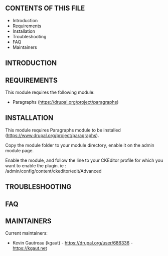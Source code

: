 CONTENTS OF THIS FILE
---------------------
   
 * Introduction
 * Requirements
 * Installation
 * Troubleshooting
 * FAQ
 * Maintainers


INTRODUCTION
------------

REQUIREMENTS
------------
This module requires the following module:

 * Paragraphs (https://drupal.org/project/paragraphs)


INSTALLATION
------------

This module requires Paragraphs module to be installed
(https://www.drupal.org/project/paragraphs).

Copy the module folder to your module directory, enable it on the admin module
page.

Enable the module, and follow the line to your CKEditor profile for which you
want to enable the plugin. ie : /admin/config/content/ckeditor/edit/Advanced

TROUBLESHOOTING
---------------

FAQ
---

MAINTAINERS
-----------

Current maintainers:
 * Kevin Gautreau (kgaut) - https://drupal.org/user/686336 - https://kgaut.net
